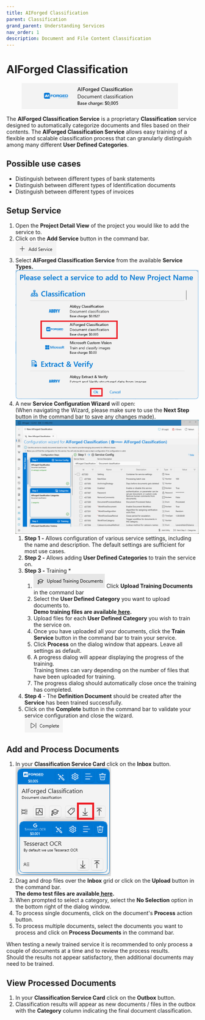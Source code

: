 ```yaml
---
title: AIForged Classification
parent: Classification
grand_parent: Understanding Services
nav_order: 1
description: Document and File Content Classification
---
```


# AIForged Classification

<figure><img src="../../.gitbook/assets/image (56) (1) (1).png" alt=""><figcaption></figcaption></figure>

The **AIForged Classification Service** is a proprietary **Classification** service designed to automatically categorize documents and files based on their contents. The **AIForged Classification Service** allows easy training of a flexible and scalable classification process that can granularly distinguish among many different **User Defined Categories**.

## Possible use cases

* Distinguish between different types of bank statements
* Distinguish between different types of Identification documents
* Distinguish between different types of invoices

## Setup Service

1. Open the **Project Detail View** of the project you would like to add the service to.
2. Click on the **Add Service** button in the command bar.\
   ![](<../../.gitbook/assets/image (82).png>)
3. Select **AIForged Classification Service** from the available **Service Types.**\
   ****![](<../../.gitbook/assets/image (30).png>)****
4. A new **Service Configuration Wizard** will open:\
   (When navigating the Wizard, please make sure to use the **Next Step** button in the command bar to save any changes made).\
   ![](<../../.gitbook/assets/image (85).png>)
   1. **Step 1** **-** Allows configuration of various service settings, including the name and description. The default settings are sufficient for most use cases.
   2. **Step 2 -** Allows adding **User Defined Categories** to train the service on.
   3. **Step 3 -** Training \*
      1. ![](<../../.gitbook/assets/33 (1) (2) (1) (1) (1).png>) Click **Upload Training Documents** in the command bar
      2. Select the **User Defined Category** you want to upload documents to.\
         **Demo training files are available**[ **here**](https://docs.aiforged.com/DemoDocuments/AIForged%20Classification%20%20Testing.zip)**.**
      3. Upload files for each **User Defined Category** you wish to train the service on.
      4. Once you have uploaded all your documents, click the **Train Service** button in the command bar to train your service.
      5. Click **Process** on the dialog window that appears. Leave all settings as default.
      6. A progress dialog will appear displaying the progress of the training.\
         Training times can vary depending on the number of files that have been uploaded for training.
      7. The progress dialog should automatically close once the training has completed.
   4. **Step 4** - The **Definition Document** should be created after the **Service** has been trained successfully.
   5. Click on the **Complete** button in the command bar to validate your service configuration and close the wizard.\
      ![](<../../.gitbook/assets/image (84).png>)

## Add and Process Documents

1. In your **Classification Service Card** click on the **Inbox** button.\
   ![](<../../.gitbook/assets/image (86).png>)
2. Drag and drop files over the **Inbox** grid or click on the **Upload** button in the command bar.\
   **The demo test files are available**[ **here**](https://docs.aiforged.com/DemoDocuments/AIForged%20Classification%20Training.zip)**.**
3. When prompted to select a category, select the **No Selection** option in the bottom right of the dialog window.
4. To process single documents, click on the document's **Process** action button.
5. To process multiple documents, select the documents you want to process and click on **Process Documents** in the command bar.

When testing a newly trained service it is recommended to only process a couple of documents at a time and to review the process results.\
Should the results not appear satisfactory, then additional documents may need to be trained.

## View Processed Documents

1. In your **Classification Service Card** click on the **Outbox** button.
2. Classification results will appear as new documents / files in the outbox with the **Category** column indicating the final document classification.
